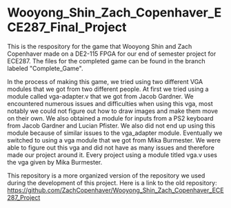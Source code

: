 # Wooyong_Shin_Zach_Copenhaver_ECE287_Final_Project
  This is the respository for the game that Wooyong Shin and Zach Copenhaver made on a DE2-115 FPGA for our end of semester project for ECE287. The files for the completed game can be found in the branch labeled "Complete_Game". 

  In the process of making this game, we tried using two different VGA modules that we got from two different people. At first we tried using a module called vga-adapter.v that we got from Jacob Gardner. We encountered numerous issues and difficulties when using this vga, most notably we could not figure out how to draw images and make them move on their own. We also obtained a module for inputs from a PS2 keyboard from Jacob Gardner and Lucian Pfister. We also did not end up using this module because of similar issues to the vga_adapter module. Eventually we switched to using a vga module that we got from Mika Burmester. We were able to figure out this vga and did not have as many issues and therefore made our project around it. Every project using a module titled vga.v uses the vga given by Mika Burmester. 

  This repository is a more organized version of the repository we used during the development of this project. Here is a link to the old repository: https://github.com/ZachCopenhaver/Wooyong_Shin_Zach_Copenhaver_ECE287_Project
